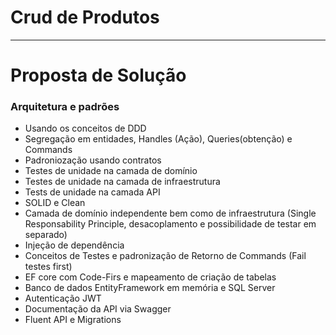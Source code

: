 # Crud de Produtos
   
-----------------------------------------------


# Proposta de Solução

### Arquitetura e padrões
  - Usando os conceitos de DDD
  - Segregação em entidades, Handles (Ação), Queries(obtenção) e Commands
  - Padroniozação usando contratos
  - Testes de unidade na camada de domínio 
  - Testes de unidade na camada de infraestrutura 
  - Tests de unidade na camada API 
  - SOLID e Clean 
  - Camada de domínio independente bem como de infraestrutura (Single Responsability Principle, desacoplamento e possibilidade de testar em separado)
  - Injeção de dependência
  - Conceitos de Testes e padronização de Retorno de Commands (Fail testes first)
  - EF core com Code-Firs e mapeamento de criação de tabelas
  - Banco de dados EntityFramework em memória e SQL Server
  - Autenticação JWT
  - Documentação da API via Swagger
  - Fluent API e Migrations
